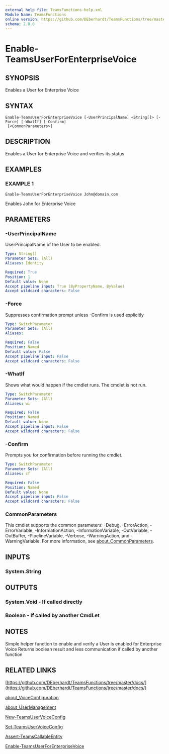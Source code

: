 ```yaml
---
external help file: TeamsFunctions-help.xml
Module Name: TeamsFunctions
online version: https://github.com/DEberhardt/TeamsFunctions/tree/master/docs/
schema: 2.0.0
---
```


# Enable-TeamsUserForEnterpriseVoice

## SYNOPSIS
Enables a User for Enterprise Voice

## SYNTAX

```
Enable-TeamsUserForEnterpriseVoice [-UserPrincipalName] <String[]> [-Force] [-WhatIf] [-Confirm]
 [<CommonParameters>]
```

## DESCRIPTION
Enables a User for Enterprise Voice and verifies its status

## EXAMPLES

### EXAMPLE 1
```
Enable-TeamsUserForEnterpriseVoice John@domain.com
```

Enables John for Enterprise Voice

## PARAMETERS

### -UserPrincipalName
UserPrincipalName of the User to be enabled.

```yaml
Type: String[]
Parameter Sets: (All)
Aliases: Identity

Required: True
Position: 1
Default value: None
Accept pipeline input: True (ByPropertyName, ByValue)
Accept wildcard characters: False
```

### -Force
Suppresses confirmation prompt unless -Confirm is used explicitly

```yaml
Type: SwitchParameter
Parameter Sets: (All)
Aliases:

Required: False
Position: Named
Default value: False
Accept pipeline input: False
Accept wildcard characters: False
```

### -WhatIf
Shows what would happen if the cmdlet runs.
The cmdlet is not run.

```yaml
Type: SwitchParameter
Parameter Sets: (All)
Aliases: wi

Required: False
Position: Named
Default value: None
Accept pipeline input: False
Accept wildcard characters: False
```

### -Confirm
Prompts you for confirmation before running the cmdlet.

```yaml
Type: SwitchParameter
Parameter Sets: (All)
Aliases: cf

Required: False
Position: Named
Default value: None
Accept pipeline input: False
Accept wildcard characters: False
```

### CommonParameters
This cmdlet supports the common parameters: -Debug, -ErrorAction, -ErrorVariable, -InformationAction, -InformationVariable, -OutVariable, -OutBuffer, -PipelineVariable, -Verbose, -WarningAction, and -WarningVariable. For more information, see [about_CommonParameters](http://go.microsoft.com/fwlink/?LinkID=113216).

## INPUTS

### System.String
## OUTPUTS

### System.Void - If called directly
### Boolean - If called by another CmdLet
## NOTES
Simple helper function to enable and verify a User is enabled for Enterprise Voice
Returns boolean result and less communication if called by another function

## RELATED LINKS

[https://github.com/DEberhardt/TeamsFunctions/tree/master/docs/](https://github.com/DEberhardt/TeamsFunctions/tree/master/docs/)

[about_VoiceConfiguration]()

[about_UserManagement]()

[New-TeamsUserVoiceConfig]()

[Set-TeamsUserVoiceConfig]()

[Assert-TeamsCallableEntity]()

[Enable-TeamsUserForEnterpriseVoice]()

